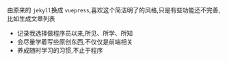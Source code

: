 <home/>

由原来的 `jekyll`换成 `vuepress`,喜欢这个简洁明了的风格,只是有些功能还不完善,比如生成文章列表

- 记录我选择做程序员以来,所见、所学、所知
- 会尽量学着写些原创东西,不仅仅是前端相关
- 养成随时学习的习惯,不止于程序
